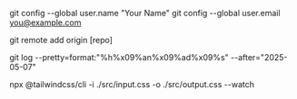 git config --global user.name "Your Name"
git config --global user.email you@example.com

git remote add origin [repo]

git log --pretty=format:"%h%x09%an%x09%ad%x09%s" --after="2025-05-07"

npx @tailwindcss/cli -i ./src/input.css -o ./src/output.css --watch
